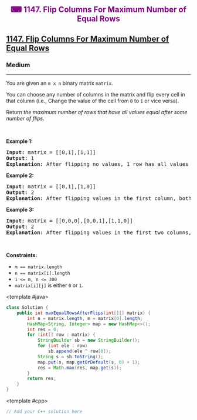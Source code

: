 <div align = "center">
<h style = "margin-bottom: 0px; margin-top: 0px; color : purple;" align = "center" class = "header">

## ⌨ 1147. Flip Columns For Maximum Number of Equal Rows

</h>
</div>

<h2><a href="https://leetcode.com/problems/flip-columns-for-maximum-number-of-equal-rows" target = "_blank">1147. Flip Columns For Maximum Number of Equal Rows</a></h2><h3>Medium</h3><hr><p>You are given an <code>m x n</code> binary matrix <code>matrix</code>.</p>

<p>You can choose any number of columns in the matrix and flip every cell in that column (i.e., Change the value of the cell from <code>0</code> to <code>1</code> or vice versa).</p>

<p>Return <em>the maximum number of rows that have all values equal after some number of flips</em>.</p>

<p>&nbsp;</p>
<p><strong class="example">Example 1:</strong></p>

<pre>
<strong>Input:</strong> matrix = [[0,1],[1,1]]
<strong>Output:</strong> 1
<strong>Explanation:</strong> After flipping no values, 1 row has all values equal.
</pre>

<p><strong class="example">Example 2:</strong></p>

<pre>
<strong>Input:</strong> matrix = [[0,1],[1,0]]
<strong>Output:</strong> 2
<strong>Explanation:</strong> After flipping values in the first column, both rows have equal values.
</pre>

<p><strong class="example">Example 3:</strong></p>

<pre>
<strong>Input:</strong> matrix = [[0,0,0],[0,0,1],[1,1,0]]
<strong>Output:</strong> 2
<strong>Explanation:</strong> After flipping values in the first two columns, the last two rows have equal values.
</pre>

<p>&nbsp;</p>
<p><strong>Constraints:</strong></p>

<ul>
	<li><code>m == matrix.length</code></li>
	<li><code>n == matrix[i].length</code></li>
	<li><code>1 &lt;= m, n &lt;= 300</code></li>
	<li><code>matrix[i][j]</code> is either&nbsp;<code>0</code> or <code>1</code>.</li>
</ul>

<CodeTabs :languages="[ { name: 'C++', slot: 'cpp' }, { name: 'Java', slot: 'java' } ]">

<template #java>

```java
class Solution {
    public int maxEqualRowsAfterFlips(int[][] matrix) {
        int n = matrix.length, m = matrix[0].length;
        HashMap<String, Integer> map = new HashMap<>();
        int res = 0;
        for (int[] row : matrix) {
            StringBuilder sb = new StringBuilder();
            for (int ele : row)
                sb.append(ele ^ row[0]);
            String s = sb.toString();
            map.put(s, map.getOrDefault(s, 0) + 1);
            res = Math.max(res, map.get(s));
        }
        return res;
    }
}
```

</template>

<template #cpp>

```cpp
// Add your C++ solution here
```

</template>

</CodeTabs>

